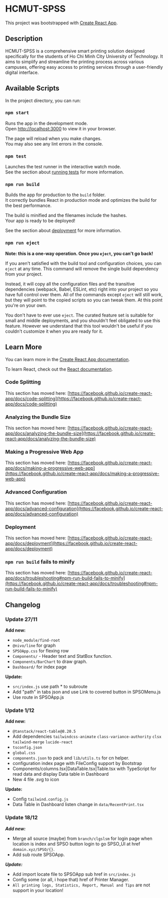 # HCMUT-SPSS

This project was bootstrapped with [Create React App](https://github.com/facebook/create-react-app).

## Description

HCMUT-SPSS is a comprehensive smart printing solution designed specifically for the students of Ho Chi Minh City University of Technology. It aims to simplify and streamline the printing process across various campuses, offering easy access to printing services through a user-friendly digital interface.

## Available Scripts

In the project directory, you can run:

### `npm start`

Runs the app in the development mode.\
Open [http://localhost:3000](http://localhost:3000) to view it in your browser.

The page will reload when you make changes.\
You may also see any lint errors in the console.

### `npm test`

Launches the test runner in the interactive watch mode.\
See the section about [running tests](https://facebook.github.io/create-react-app/docs/running-tests) for more information.

### `npm run build`

Builds the app for production to the `build` folder.\
It correctly bundles React in production mode and optimizes the build for the best performance.

The build is minified and the filenames include the hashes.\
Your app is ready to be deployed!

See the section about [deployment](https://facebook.github.io/create-react-app/docs/deployment) for more information.

### `npm run eject`

**Note: this is a one-way operation. Once you `eject`, you can't go back!**

If you aren't satisfied with the build tool and configuration choices, you can `eject` at any time. This command will remove the single build dependency from your project.

Instead, it will copy all the configuration files and the transitive dependencies (webpack, Babel, ESLint, etc) right into your project so you have full control over them. All of the commands except `eject` will still work, but they will point to the copied scripts so you can tweak them. At this point you're on your own.

You don't have to ever use `eject`. The curated feature set is suitable for small and middle deployments, and you shouldn't feel obligated to use this feature. However we understand that this tool wouldn't be useful if you couldn't customize it when you are ready for it.

## Learn More

You can learn more in the [Create React App documentation](https://facebook.github.io/create-react-app/docs/getting-started).

To learn React, check out the [React documentation](https://reactjs.org/).

### Code Splitting

This section has moved here: [https://facebook.github.io/create-react-app/docs/code-splitting](https://facebook.github.io/create-react-app/docs/code-splitting)

### Analyzing the Bundle Size

This section has moved here: [https://facebook.github.io/create-react-app/docs/analyzing-the-bundle-size](https://facebook.github.io/create-react-app/docs/analyzing-the-bundle-size)

### Making a Progressive Web App

This section has moved here: [https://facebook.github.io/create-react-app/docs/making-a-progressive-web-app](https://facebook.github.io/create-react-app/docs/making-a-progressive-web-app)

### Advanced Configuration

This section has moved here: [https://facebook.github.io/create-react-app/docs/advanced-configuration](https://facebook.github.io/create-react-app/docs/advanced-configuration)

### Deployment

This section has moved here: [https://facebook.github.io/create-react-app/docs/deployment](https://facebook.github.io/create-react-app/docs/deployment)

### `npm run build` fails to minify

This section has moved here: [https://facebook.github.io/create-react-app/docs/troubleshooting#npm-run-build-fails-to-minify](https://facebook.github.io/create-react-app/docs/troubleshooting#npm-run-build-fails-to-minify)


## Changelog

### Update 27/11
**Add new:**
- `node_module/find-root`
- `@nivo/line` for graph
- `SPSOApp.css` for flexing row
- `Components/` - Header text and StatBox function. 
- `Components/BarChart` to draw graph.
- `Dashboard/` for index page

**Update:**
- `src/index.js` use path * to subroute
- Add "path" in tabs json and use Link to covered button in SPSOMenu.js
- Use route in SPSOApp.js

### Update 1/12
**Add new:**
- `@tanstack/react-table@8.20.5`
- Add dependencies `tailwindcss-animate` `class-variance-authority` `clsx` `tailwind-merge` `lucide-react`
- `tsconfig.json`
- `global.css`
- `components.json` to pack and `lib/utils.ts` for cn helper.
- configuration index page with FileConfig support by Bootstrap
- Components/columns.tsx|DataTable.tsx|Table.tsx with TypeScript for read data and display Data table in Dashboard
- New 4 file .svg to icon


**Update:**
- Config `tailwind.config.js`
- Data Table in Dashboard listen change in `data/RecentPrint.tsx`

### Update 18/12
***Add new:***
- Merge all source (maybe) from `branch/clgslsm` for login page when location is index and SPSO button login to go SPSO_UI at href `domain.xyz/SPSO/{}`.
- Add sub route SPSOApp.

***Update:***
- Add import locate file to SPSOApp sub href in `src/index.js`
- Config some (or all, i hope that) href of Printer Manager.
- `All printing logs, Statistics, Report, Manual and Tips` are not support in your location!